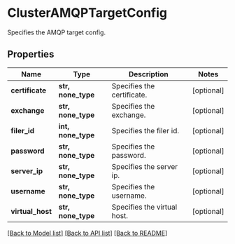 # ClusterAMQPTargetConfig

Specifies the AMQP target config.

## Properties
Name | Type | Description | Notes
------------ | ------------- | ------------- | -------------
**certificate** | **str, none_type** | Specifies the certificate. | [optional] 
**exchange** | **str, none_type** | Specifies the exchange. | [optional] 
**filer_id** | **int, none_type** | Specifies the filer id. | [optional] 
**password** | **str, none_type** | Specifies the password. | [optional] 
**server_ip** | **str, none_type** | Specifies the server ip. | [optional] 
**username** | **str, none_type** | Specifies the username. | [optional] 
**virtual_host** | **str, none_type** | Specifies the virtual host. | [optional] 

[[Back to Model list]](../README.md#documentation-for-models) [[Back to API list]](../README.md#documentation-for-api-endpoints) [[Back to README]](../README.md)


